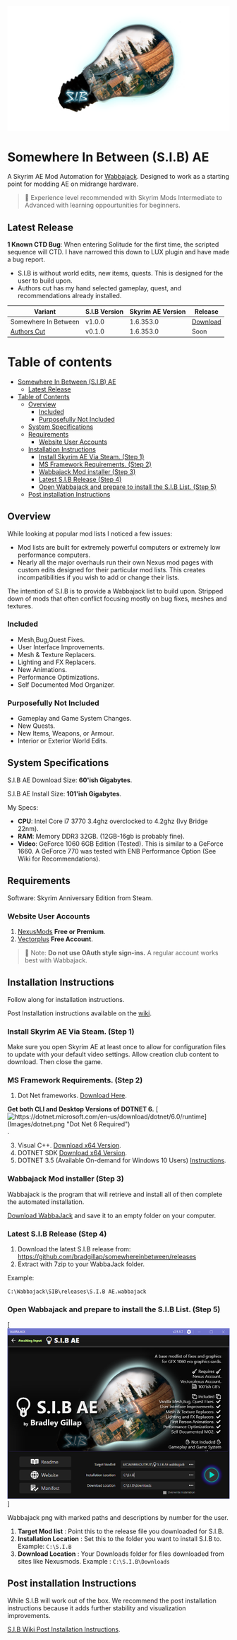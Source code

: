 
![S.I.B Logo](Images/SplashV2large.png)


# Somewhere In Between (S.I.B) AE
A Skyrim AE Mod Automation for [Wabbajack](https://www.wabbajack.org/#/). Designed to work as a starting point for modding AE on midrange hardware.

>🧠 Experience level recommended with Skyrim Mods Intermediate to Advanced with learning oppourtunities for beginners.

## Latest Release

**1 Known CTD Bug**: When entering Solitude for the first time, the scripted sequence will CTD. I have narrowed this down to LUX plugin and have made a bug report.

* S.I.B is without world edits, new items, quests. This is designed for the user to build upon.
* Authors cut has my hand selected gameplay, quest, and recommendations already installed.

 | Variant              | S.I.B Version | Skyrim AE Version | Release |  
 |----------------------|---------------|-------------------|---------|
 | Somewhere In Between | v1.0.0        | 1.6.353.0         | [Download](https://github.com/bradgillap/somewhereinbetween/releases/tag/v1.0.0)        |
 | [Authors Cut](https://github.com/bradgillap/somewhereinbetween/wiki/SIB-Authors-Cut)          | v0.1.0        | 1.6.353.0         | Soon |


# Table of contents

- [Somewhere In Between (S.I.B) AE](#somewhere-in-between-sib-ae)
  - [Latest Release](#latest-release)
- [Table of Contents](#table-of-contents)
  - [Overview](#overview)
    - [Included](#included)
    - [Purposefully Not Included](#purposefully-not-included)
  - [System Specifications](#system-specifications)
  - [Requirements](#requirements)
    - [Website User Accounts](#website-user-accounts)
  - [Installation Instructions](#installation-instructions)
    - [Install Skyrim AE Via Steam. (Step 1)](#install-skyrim-ae-via-steam-step-1)
    - [MS Framework Requirements. (Step 2)](#ms-framework-requirements-step-2)
    - [Wabbajack Mod installer (Step 3)](#wabbajack-mod-installer-step-3)
    - [Latest S.I.B Release (Step 4)](#latest-sib-release-step-4)
    - [Open Wabbajack and prepare to install the S.I.B List. (Step 5)](#open-wabbajack-and-prepare-to-install-the-sib-list-step-5)
  - [Post installation Instructions](#post-installation-instructions)
## Overview

While looking at popular mod lists I noticed a few issues:

* Mod lists are built for extremely powerful computers or extremely low performance computers.
* Nearly all the major overhauls run their own Nexus mod pages with custom edits designed for their particular mod lists. This creates incompatibilities if you wish to add or change their lists.

The intention of S.I.B is to provide a Wabbajack list to build upon. Stripped down of mods that often conflict focusing mostly on bug fixes, meshes and textures.

### Included

* Mesh,Bug,Quest Fixes.
* User Interface Improvements.
* Mesh & Texture Replacers.
* Lighting and FX Replacers.
* New Animations.
* Performance Optimizations.
* Self Documented Mod Organizer.

### Purposefully Not Included

* Gameplay and Game System Changes.
* New Quests.
* New Items, Weapons, or Armour.
* Interior or Exterior World Edits.

## System Specifications

S.I.B AE Download Size: **60'ish Gigabytes**.

S.I.B AE Install Size: **101'ish Gigabytes**.

My Specs:
* **CPU**: Intel Core i7 3770 3.4ghz overclocked to 4.2ghz (Ivy Bridge 22nm).
* **RAM**: Memory DDR3 32GB. (12GB-16gb is probably fine).
* **Video**: GeForce 1060 6GB Edition (Tested). This is similar to a GeForce 1660. A GeForce 770 was tested with ENB Performance Option (See Wiki for Recommendations).

## Requirements

Software: Skyrim Anniversary Edition from Steam.

### Website User Accounts

1. [NexusMods](https://www.nexusmods.com/modrewards#/store/item/35)  **Free or Premium**.
2. [Vectorplus](https://vectorplexus.com/) **Free Account**.

> 📝 Note: **Do not use OAuth style sign-ins.** A regular account works best with Wabbajack.

## Installation Instructions

Follow along for installation instructions.

Post Installation instructions available on the [wiki](https://github.com/bradgillap/somewhereinbetween/wiki).

### Install Skyrim AE Via Steam. (Step 1)

Make sure you open Skyrim AE at least once to allow for configuration files to update with your default video settings. Allow creation club content to download. Then close the game.

### MS Framework Requirements. (Step 2)

1. Dot Net frameworks. [Download Here](https://dotnet.microsoft.com/en-us/download/dotnet/6.0/runtime).

**Get both CLI and Desktop Versions of DOTNET 6.**
[![https://dotnet.microsoft.com/en-us/download/dotnet/6.0/runtime](Images/dotnet.png "Dot Net 6 Required")](https://dotnet.microsoft.com/en-us/download/dotnet/6.0/runtime).

3. Visual C++.         [Download x64 Version](https://docs.microsoft.com/en-US/cpp/windows/latest-supported-vc-redist?view=msvc-170).
4. DOTNET SDK          [Download x64 Version](https://dotnet.microsoft.com/en-us/download).
5. DOTNET 3.5 (Available On-demand for Windows 10 Users) [Instructions](https://docs.microsoft.com/en-us/dotnet/framework/install/dotnet-35-windows).

### Wabbajack Mod installer (Step 3)

Wabbajack is the program that will retrieve and install all of then complete the automated installation.

[Download WabbaJack](https://www.wabbajack.org/#/) and save it to an empty folder on your computer.

### Latest S.I.B Release (Step 4)

1. Download the latest S.I.B release from: https://github.com/bradgillap/somewhereinbetween/releases
2. Extract with 7zip to your WabbaJack folder.

Example:

```
C:\Wabbajack\SIB\releases\S.I.B AE.wabbajack
```

### Open Wabbajack and prepare to install the S.I.B List. (Step 5)

[![Images/Wabbajack2.PNG](Images/Wabbajack2.PNG "Dot Net 6 Required")]

Wabbajack png with marked paths and descriptions by number for the user.

1. **Target Mod list** : Point this to the release file you downloaded for S.I.B.
2. **Installation Location** : Set this to the folder you want to install S.I.B to. Example: ``C:\S.I.B``
3. **Download Location** : Your Downloads folder for files downloaded from sites like Nexusmods. Example : ``C:\S.I.B\Downloads``

## Post installation Instructions

While S.I.B will work out of the box. We recommend the post installation instructions because it adds further stability and visualization improvements.

[S.I.B Wiki Post Installation Instructions](https://github.com/bradgillap/somewhereinbetween/wiki).
